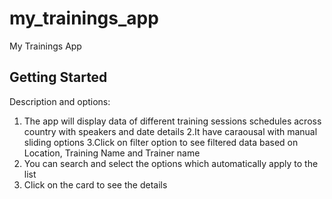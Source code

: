 # my_trainings_app

My Trainings App

## Getting Started

Description and options:
1. The app will display data of different training sessions schedules across country with speakers and date details
2.It have caraousal with manual sliding options
3.Click on filter option to see filtered data based on Location, Training Name and Trainer name
4. You can search and select the options which automatically apply to the list
5. Click on the card to see the details
